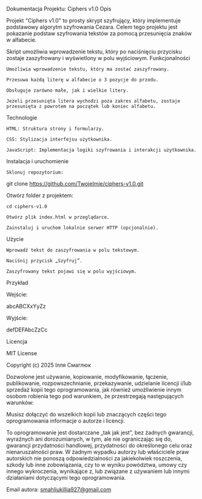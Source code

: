 Dokumentacja Projektu: Ciphers v1.0
Opis

Projekt "Ciphers v1.0" to prosty skrypt szyfrujący, który implementuje podstawowy algorytm szyfrowania Cezara. Celem tego projektu jest pokazanie podstaw szyfrowania tekstów za pomocą przesunięcia znaków w alfabecie.

Skript umożliwia wprowadzenie tekstu, który po naciśnięciu przycisku zostaje zaszyfrowany i wyświetlony w polu wyjściowym.
Funkcjonalności

    Umożliwia wprowadzenie tekstu, który ma zostać zaszyfrowany.

    Przesuwa każdą literę w alfabecie o 3 pozycje do przodu.

    Obsługuje zarówno małe, jak i wielkie litery.

    Jeżeli przesunięta litera wychodzi poza zakres alfabetu, zostaje przesunięta z powrotem na początek lub koniec alfabetu.

Technologie

    HTML: Struktura strony i formularzy.

    CSS: Stylizacja interfejsu użytkownika.

    JavaScript: Implementacja logiki szyfrowania i interakcji użytkownika.

Instalacja i uruchomienie

    Sklonuj repozytorium:

git clone https://github.com/TwojeImie/ciphers-v1.0.git

Otwórz folder z projektem:

    cd ciphers-v1.0

    Otwórz plik index.html w przeglądarce.

    Zainstaluj i uruchom lokalnie serwer HTTP (opcjonalnie).

Użycie

    Wprowadź tekst do zaszyfrowania w polu tekstowym.

    Naciśnij przycisk „Szyfruj”.

    Zaszyfrowany tekst pojawi się w polu wyjściowym.

Przykład

Wejście:

abcABCXxYyZz

Wyjście:

defDEFAbcZzCc

Licencja

MIT License

Copyright (c) 2025 Ілля Смаглюк

Dozwolone jest używanie, kopiowanie, modyfikowanie, łączenie, publikowanie, rozpowszechnianie, przekazywanie, udzielanie licencji i/lub sprzedaż kopii tego oprogramowania, jak również umożliwienie innym osobom robienia tego pod warunkiem, że przestrzegają następujących warunków:

Musisz dołączyć do wszelkich kopii lub znaczących części tego oprogramowania informacje o autorze i licencji.

To oprogramowanie jest dostarczane „tak jak jest”, bez żadnych gwarancji, wyraźnych ani dorozumianych, w tym, ale nie ograniczając się do, gwarancji przydatności handlowej, przydatności do określonego celu oraz nienaruszalności praw. W żadnym wypadku autorzy lub właściciele praw autorskich nie ponoszą odpowiedzialności za jakiekolwiek roszczenia, szkody lub inne zobowiązania, czy to w wyniku powództwa, umowy czy innego wykroczenia, wynikające z, lub związane z używaniem lub innymi działaniami dotyczącymi tego oprogramowania.

Email autora: smahliukillia927@gmail.com
